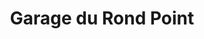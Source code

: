 ---
title: "Garage du Rond Point"
url: /dammarie-les-lys/garage-du-rond-point/
shop: Autowerkstatt
---